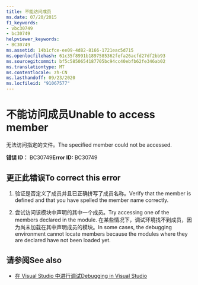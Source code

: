 ```yaml
---
title: 不能访问成员
ms.date: 07/20/2015
f1_keywords:
- vbc30749
- bc30749
helpviewer_keywords:
- BC30749
ms.assetid: 14b1cfce-ee09-4d82-8166-1721eac5d715
ms.openlocfilehash: 61c35f8991b1897585362fefa26acfd27df2bb93
ms.sourcegitcommit: bf5c5850654187705bc94cc40ebfb62fe346ab02
ms.translationtype: MT
ms.contentlocale: zh-CN
ms.lasthandoff: 09/23/2020
ms.locfileid: "91067577"
---
```

# <a name="unable-to-access-member"></a><span data-ttu-id="c43da-102">不能访问成员</span><span class="sxs-lookup"><span data-stu-id="c43da-102">Unable to access member</span></span>

<span data-ttu-id="c43da-103">无法访问指定的文件。</span><span class="sxs-lookup"><span data-stu-id="c43da-103">The specified member could not be accessed.</span></span>  
  
 <span data-ttu-id="c43da-104">**错误 ID：** BC30749</span><span class="sxs-lookup"><span data-stu-id="c43da-104">**Error ID:** BC30749</span></span>  
  
## <a name="to-correct-this-error"></a><span data-ttu-id="c43da-105">更正此错误</span><span class="sxs-lookup"><span data-stu-id="c43da-105">To correct this error</span></span>  
  
1. <span data-ttu-id="c43da-106">验证是否定义了成员并且已正确拼写了成员名称。</span><span class="sxs-lookup"><span data-stu-id="c43da-106">Verify that the member is defined and that you have spelled the member name correctly.</span></span>  
  
2. <span data-ttu-id="c43da-107">尝试访问该模块中声明的其中一个成员。</span><span class="sxs-lookup"><span data-stu-id="c43da-107">Try accessing one of the members declared in the module.</span></span> <span data-ttu-id="c43da-108">在某些情况下，调试环境找不到成员，因为尚未加载在其中声明成员的模块。</span><span class="sxs-lookup"><span data-stu-id="c43da-108">In some cases, the debugging environment cannot locate members because the modules where they are declared have not been loaded yet.</span></span>  
  
## <a name="see-also"></a><span data-ttu-id="c43da-109">请参阅</span><span class="sxs-lookup"><span data-stu-id="c43da-109">See also</span></span>

- [<span data-ttu-id="c43da-110">在 Visual Studio 中进行调试</span><span class="sxs-lookup"><span data-stu-id="c43da-110">Debugging in Visual Studio</span></span>](/visualstudio/debugger/debugger-feature-tour)
